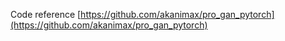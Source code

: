 Code reference
[https://github.com/akanimax/pro_gan_pytorch](https://github.com/akanimax/pro_gan_pytorch)